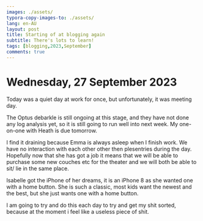 ```yaml
---
images: ./assets/
typora-copy-images-to: ./assets/
lang: en-AU
layout: post
title: Starting of at blogging again
subtitle: There's lots to learn!
tags: [blogging,2023,September]
comments: true
---
```


# Wednesday, 27 September 2023

Today was a quiet day at work for once, but unfortunately, it was meeting day.

The Optus debarkle is still ongoing at this stage, and they have not done any log analysis yet, so it is still going to run well into next week. My one-on-one with Heath is due tomorrow.

I find it draining because Emma is always asleep when I finish work. We have no interaction with each other other then plesentries during the day. Hopefully now that she has got a job it means that we will be able to purchase some new couches etc for the theater and we will both be able to sit/ lie in the same place.

Isabelle got the iPhone of her dreams, it is an iPhone 8 as she wanted one with a home button. She is such a classic, most kids want the newest and the best, but she just wants one with a home button.

I am going to try and do this each day to try and get my shit sorted, because at the moment i feel like a useless piece of shit.